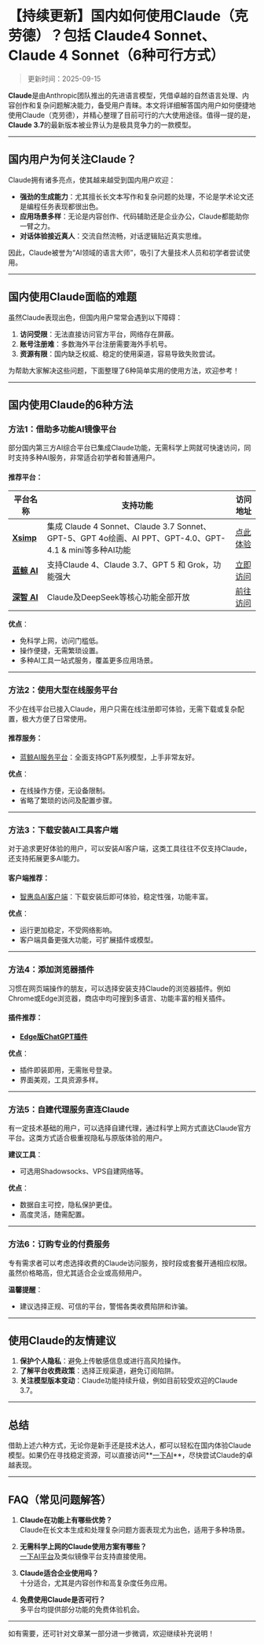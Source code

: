# **【持续更新】国内如何使用Claude（克劳德）？包括 Claude4 Sonnet、Claude 4 Sonnet（6种可行方式）**

> 更新时间：2025-09-15

**Claude**是由Anthropic团队推出的先进语言模型，凭借卓越的自然语言处理、内容创作和复杂问题解决能力，备受用户青睐。本文将详细解答国内用户如何便捷地使用Claude（克劳德），并精心整理了目前可行的六大使用途径。值得一提的是，**Claude 3.7**的最新版本被业界认为是极具竞争力的一款模型。

---

## **国内用户为何关注Claude？**

Claude拥有诸多亮点，使其越来越受到国内用户欢迎：

- **强劲的生成能力**：尤其擅长长文本写作和复杂问题的处理，不论是学术论文还是编程任务表现都很出色。
- **应用场景多样**：无论是内容创作、代码辅助还是企业办公，Claude都能助你一臂之力。
- **对话体验接近真人**：交流自然流畅，对话逻辑贴近真实思维。

因此，Claude被誉为“AI领域的语言大师”，吸引了大量技术人员和初学者尝试使用。

---

## **国内使用Claude面临的难题**

虽然Claude表现出色，但国内用户常常会遇到以下障碍：

1. **访问受限**：无法直接访问官方平台，网络存在屏蔽。
2. **账号注册难**：多数海外平台注册需要海外手机号。
3. **资源有限**：国内缺乏权威、稳定的使用渠道，容易导致失败尝试。

为帮助大家解决这些问题，下面整理了6种简单实用的使用方法，欢迎参考！

---

## **国内使用Claude的6种方法**

### **方法1：借助多功能AI镜像平台**

部分国内第三方AI综合平台已集成Claude功能，无需科学上网就可快速访问，同时支持多种AI服务，非常适合初学者和普通用户。

#### 推荐平台：

| 平台名称 | 支持功能 | 访问地址 |
| --- | --- | --- |
| **[Xsimp](https://xsimplechat.com)** | 集成 Claude 4 Sonnet、Claude 3.7 Sonnet、GPT-5、GPT 4o绘画、AI PPT、GPT-4.0、GPT-4.1 & mini等多种AI功能 | [点此体验](https://xsimplechat.com) |
| **[蓝鲸 AI](https://chat.lanjingai.org/)** | 支持Claude 4、Claude 3.7、GPT 5 和 Grok，功能强大 | [立即访问](https://chat.lanjingai.org/) |
| **[深智 AI](https://deepseek-free.org/)** | Claude及DeepSeek等核心功能全部开放 | [前往访问](https://deepseek-free.org/) |

**优点**：
- 免科学上网，访问门槛低。
- 操作便捷，无需繁琐设置。
- 多种AI工具一站式服务，覆盖更多应用场景。

---

### **方法2：使用大型在线服务平台**

不少在线平台已接入Claude，用户只需在线注册即可体验，无需下载或复杂配置，极大方便了日常使用。

#### 推荐服务：
- [蓝鲸AI服务平台](https://guide1.lanjing.ai)：全面支持GPT系列模型，上手非常友好。

**优点**：
- 在线操作方便，无设备限制。
- 省略了繁琐的访问及配置步骤。

---

### **方法3：下载安装AI工具客户端**

对于追求更好体验的用户，可以安装AI客户端，这类工具往往不仅支持Claude，还支持拓展更多AI能力。

#### 客户端推荐：
- [智惠岛AI客户端](https://xsimplechat.com)：下载安装后即可体验，稳定性强，功能丰富。

**优点**：
- 运行更加稳定，不受网络影响。
- 客户端具备更强大功能，可扩展插件或模型。

---

### **方法4：添加浏览器插件**

习惯在网页端操作的朋友，可以选择安装支持Claude的浏览器插件。例如Chrome或Edge浏览器，商店中均可搜到多语言、功能丰富的相关插件。

#### 插件推荐：
- **[Edge版ChatGPT插件](https://xsimplechat.com)**

**优点**：
- 插件即装即用，无需账号登录。
- 界面美观，工具资源多样。

---

### **方法5：自建代理服务直连Claude**

有一定技术基础的用户，可以选择自建代理，通过科学上网方式直达Claude官方平台。这类方式适合极重视隐私与原版体验的用户。

**建议工具**：
- 可选用Shadowsocks、VPS自建网络等。

**优点**：
- 数据自主可控，隐私保护更佳。
- 高度灵活，随需配置。

---

### **方法6：订购专业的付费服务**

专有需求者可以考虑选择收费的Claude访问服务，按时段或套餐开通相应权限。虽然价格略高，但尤其适合企业或高频用户。

**温馨提醒**：
- 建议选择正规、可信的平台，警惕各类收费陷阱和诈骗。

---

## **使用Claude的友情建议**

1. **保护个人隐私**：避免上传敏感信息或进行高风险操作。
2. **了解平台收费政策**：选择正规渠道，避免订阅陷阱。
3. **关注模型版本变动**：Claude功能持续升级，例如目前较受欢迎的Claude 3.7。

---

## **总结**

借助上述六种方式，无论你是新手还是技术达人，都可以轻松在国内体验Claude模型。如果仍在寻找稳定资源，可以直接访问**[一下AI](https://xsimplechat.com)**，尽快尝试Claude的卓越表现。

---

## **FAQ（常见问题解答）**

1. **Claude在功能上有哪些优势？**  
   Claude在长文本生成和处理复杂问题方面表现尤为出色，适用于多种场景。

2. **无需科学上网的Claude使用方案有哪些？**  
   [一下AI平台](https://chat.lanjing.pro)及类似镜像平台支持直接使用。

3. **Claude适合企业使用吗？**  
   十分适合，尤其是内容创作和高复杂度任务应用。

4. **免费使用Claude是否可行？**  
   多平台均提供部分功能的免费体验机会。

---

如有需要，还可针对文章某一部分进一步微调，欢迎继续补充说明！
